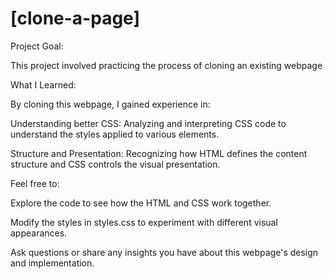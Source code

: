 # [clone-a-page]

Project Goal:

This project involved practicing the process of cloning an existing webpage

What I Learned:

By cloning this webpage, I gained experience in:

Understanding better CSS: Analyzing and interpreting CSS code to understand the styles applied to various elements.

Structure and Presentation: Recognizing how HTML defines the content structure and CSS controls the visual presentation.

Feel free to:

Explore the code to see how the HTML and CSS work together.

Modify the styles in styles.css to experiment with different visual appearances.

Ask questions or share any insights you have about this webpage's design and implementation.
